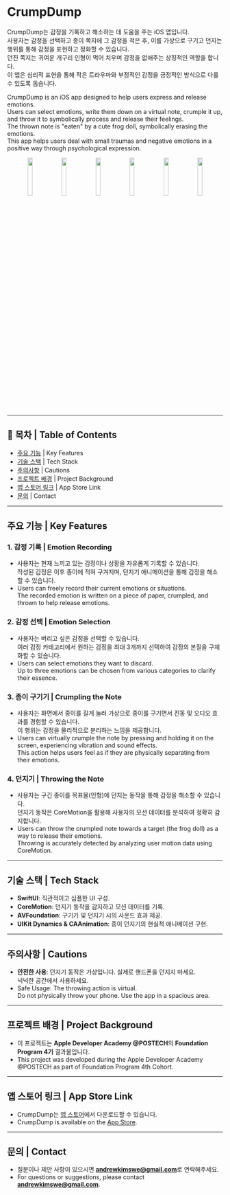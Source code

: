 # CrumpDump

CrumpDump는 감정을 기록하고 해소하는 데 도움을 주는 iOS 앱입니다.  
사용자는 감정을 선택하고 종이 쪽지에 그 감정을 적은 후, 이를 가상으로 구기고 던지는 행위를 통해 감정을 표현하고 정화할 수 있습니다.  
던진 쪽지는 귀여운 개구리 인형이 먹어 치우며 감정을 없애주는 상징적인 역할을 합니다.  
이 앱은 심리적 표현을 통해 작은 트라우마와 부정적인 감정을 긍정적인 방식으로 다룰 수 있도록 돕습니다.  

CrumpDump is an iOS app designed to help users express and release emotions.  
Users can select emotions, write them down on a virtual note, crumple it up, and throw it to symbolically process and release their feelings.  
The thrown note is "eaten" by a cute frog doll, symbolically erasing the emotions.  
This app helps users deal with small traumas and negative emotions in a positive way through psychological expression.  

<p align="center">
  <img src="https://github.com/user-attachments/assets/e090b517-a12c-4839-a67a-ba8d166a6bb5" width="15%">
  <img src="https://github.com/user-attachments/assets/bee86fab-9a92-46da-a8f6-49dc112bf68c" width="15%">
  <img src="https://github.com/user-attachments/assets/9c309923-8287-4c96-a25d-8e52a6ccb377" width="15%">
  <img src="https://github.com/user-attachments/assets/81c411dc-bf3a-4964-93c8-d5e3d4d62f36" width="15%">
  <img src="https://github.com/user-attachments/assets/a0962735-36df-42c9-9eee-f0e6ef929ebc" width="15%">
  <img src="https://github.com/user-attachments/assets/03d29035-4916-4261-b421-e075713f8f24" width="15%">
</p>

---

## 📖 목차 | Table of Contents

- [주요 기능](#주요-기능) | Key Features  
- [기술 스택](#기술-스택) | Tech Stack  
- [주의사항](#주의사항) | Cautions  
- [프로젝트 배경](#프로젝트-배경) | Project Background  
- [앱 스토어 링크](#앱-스토어-링크) | App Store Link  
- [문의](#문의) | Contact  

---

## 주요 기능 | Key Features

### 1. 감정 기록 | Emotion Recording
- 사용자는 현재 느끼고 있는 감정이나 상황을 자유롭게 기록할 수 있습니다.  
  작성된 감정은 이후 종이에 적혀 구겨지며, 던지기 애니메이션을 통해 감정을 해소할 수 있습니다.  
- Users can freely record their current emotions or situations.  
  The recorded emotion is written on a piece of paper, crumpled, and thrown to help release emotions.

### 2. 감정 선택 | Emotion Selection
- 사용자는 버리고 싶은 감정을 선택할 수 있습니다.  
  여러 감정 카테고리에서 원하는 감정을 최대 3개까지 선택하여 감정의 본질을 구체화할 수 있습니다.  
- Users can select emotions they want to discard.  
  Up to three emotions can be chosen from various categories to clarify their essence.

### 3. 종이 구기기 | Crumpling the Note
- 사용자는 화면에서 종이를 길게 눌러 가상으로 종이를 구기면서 진동 및 오디오 효과를 경험할 수 있습니다.  
  이 행위는 감정을 물리적으로 분리하는 느낌을 제공합니다.  
- Users can virtually crumple the note by pressing and holding it on the screen, experiencing vibration and sound effects.  
  This action helps users feel as if they are physically separating from their emotions.

### 4. 던지기 | Throwing the Note
- 사용자는 구긴 종이를 목표물(인형)에 던지는 동작을 통해 감정을 해소할 수 있습니다.  
  던지기 동작은 CoreMotion을 활용해 사용자의 모션 데이터를 분석하여 정확히 감지합니다.  
- Users can throw the crumpled note towards a target (the frog doll) as a way to release their emotions.  
  Throwing is accurately detected by analyzing user motion data using CoreMotion.

---

## 기술 스택 | Tech Stack

- **SwiftUI**: 직관적이고 심플한 UI 구성.  
- **CoreMotion**: 던지기 동작을 감지하고 모션 데이터를 기록.  
- **AVFoundation**: 구기기 및 던지기 시의 사운드 효과 제공.  
- **UIKit Dynamics & CAAnimation**: 종이 던지기의 현실적 애니메이션 구현.  

---

## 주의사항 | Cautions

- **안전한 사용**: 던지기 동작은 가상입니다. 실제로 핸드폰을 던지지 마세요.  
  넉넉한 공간에서 사용하세요.  
- Safe Usage: The throwing action is virtual.  
  Do not physically throw your phone. Use the app in a spacious area.

---

## 프로젝트 배경 | Project Background

- 이 프로젝트는 **Apple Developer Academy @POSTECH**의 **Foundation Program 4기** 결과물입니다.  
- This project was developed during the Apple Developer Academy @POSTECH as part of Foundation Program 4th Cohort.

---

## 앱 스토어 링크 | App Store Link

- CrumpDump는 [앱 스토어](https://apps.apple.com/kr/app/crumpdump/id6737130375)에서 다운로드할 수 있습니다.  
- CrumpDump is available on the [App Store](https://apps.apple.com/kr/app/crumpdump/id6737130375).

---

## 문의 | Contact

- 질문이나 제안 사항이 있으시면 **andrewkimswe@gmail.com**로 연락해주세요.  
- For questions or suggestions, please contact **andrewkimswe@gmail.com**.
